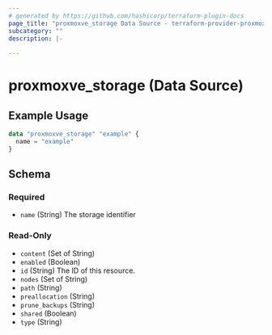 ```yaml
---
# generated by https://github.com/hashicorp/terraform-plugin-docs
page_title: "proxmoxve_storage Data Source - terraform-provider-proxmoxve"
subcategory: ""
description: |-
  
---
```


# proxmoxve_storage (Data Source)



## Example Usage

```terraform
data "proxmoxve_storage" "example" {
  name = "example"
}
```

<!-- schema generated by tfplugindocs -->
## Schema

### Required

- `name` (String) The storage identifier

### Read-Only

- `content` (Set of String)
- `enabled` (Boolean)
- `id` (String) The ID of this resource.
- `nodes` (Set of String)
- `path` (String)
- `preallocation` (String)
- `prune_backups` (String)
- `shared` (Boolean)
- `type` (String)


